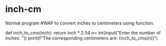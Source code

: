 # inch-cm
Normal program
#WAP to convert inches to centimeters using function.

def inch_to_cms(inch):
    return inch * 2.54
n= int(input("Enter the number of inches: "))
print(f"The corresponding centimeters are: {inch_to_cms(n)}")
